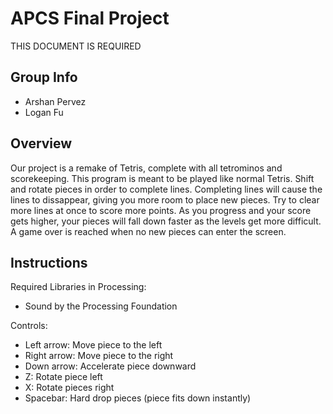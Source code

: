 # APCS Final Project
THIS DOCUMENT IS REQUIRED
## Group Info
- Arshan Pervez
- Logan Fu

## Overview
Our project is a remake of Tetris, complete with all tetrominos and scorekeeping.
This program is meant to be played like normal Tetris. Shift and rotate pieces in 
order to complete lines. Completing lines will cause the lines to dissappear, giving
you more room to place new pieces. Try to clear more lines at once to score more points.
As you progress and your score gets higher, your pieces will fall down faster as the levels 
get more difficult. A game over is reached when no new pieces can enter the screen.

## Instructions
Required Libraries in Processing:
  - Sound by the Processing Foundation

Controls:
  - Left arrow: Move piece to the left
  - Right arrow: Move piece to the right
  - Down arrow: Accelerate piece downward
  - Z: Rotate piece left
  - X: Rotate pieces right
  - Spacebar: Hard drop pieces (piece fits down instantly)
